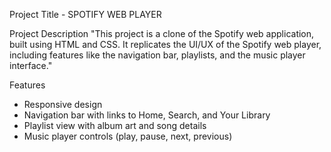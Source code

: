 Project Title - SPOTIFY WEB PLAYER

Project Description
"This project is a clone of the Spotify web application, built using HTML and CSS. It replicates the UI/UX of the Spotify web player, including features like the navigation bar, playlists, and the music player interface."

Features
- Responsive design
- Navigation bar with links to Home, Search, and Your Library
- Playlist view with album art and song details
- Music player controls (play, pause, next, previous)

